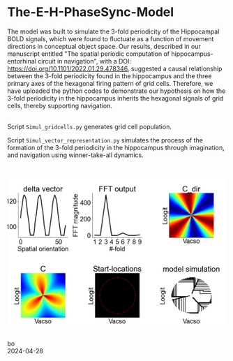 # The-E-H-PhaseSync-Model

The model was built to simulate the 3-fold periodicity of the Hippocampal BOLD signals, which were found to fluctuate as a function of movement directions in conceptual object space. Our results, described in our manuscript entitled "The spatial periodic computation of hippocampus-entorhinal circuit in navigation", with a DOI: https://doi.org/10.1101/2022.01.29.478346, suggested a causal relationship between the 3-fold periodicity found in the hippocampus and the three primary axes of the hexagonal firing pattern of grid cells. Therefore, we have uploaded the python codes to demonstrate our hypothesis on how the 3-fold periodicity in the hippocampus inherits the hexagonal signals of grid cells, thereby supporting navigation.<br /><br />


Script `Simul_gridcells.py` generates grid cell population.<br />

Script `Simul_vector_representation.py` simulates the process of the formation of the 3-fold periodicity in the hippocampus through imagination, and navigation using winner-take-all dynamics.<br />

<br />

![alt tag](https://github.com/ZHANGneuro/The-E-H-PhaseSync-Model/blob/main/model_output.png)
<br /><br />


bo <br />
2024-04-28
